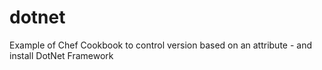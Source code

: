 # dotnet
Example of Chef Cookbook to control version based on an attribute - and install DotNet Framework
